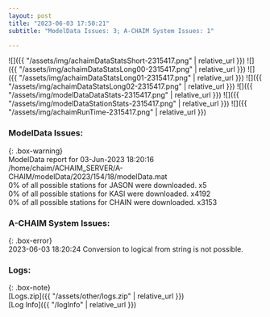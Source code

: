 ```yaml
---
layout: post
title: "2023-06-03 17:50:21"
subtitle: "ModelData Issues: 3; A-CHAIM System Issues: 1"

---
```


![]({{ "/assets/img/achaimDataStatsShort-2315417.png" | relative_url }})
![]({{ "/assets/img/achaimDataStatsLong00-2315417.png" | relative_url }})
![]({{ "/assets/img/achaimDataStatsLong01-2315417.png" | relative_url }})
![]({{ "/assets/img/achaimDataStatsLong02-2315417.png" | relative_url }})
![]({{ "/assets/img/modelDataDataStats-2315417.png" | relative_url }})
![]({{ "/assets/img/modelDataStationStats-2315417.png" | relative_url }})
![]({{ "/assets/img/achaimRunTime-2315417.png" | relative_url }})


### ModelData Issues:  
  
{: .box-warning}  
 ModelData report for 03-Jun-2023 18:20:16   
 /home/chaim/ACHAIM_SERVER/A-CHAIM/modelData/2023/154/18/modelData.mat   
 0% of all possible stations for JASON were downloaded. x5   
 0% of all possible stations for KASI were downloaded. x4192   
 0% of all possible stations for CHAIN were downloaded. x3153   
  
### A-CHAIM System Issues:  
  
{: .box-error}  
2023-06-03 18:20:24 Conversion to logical from string is not possible.  

### Logs:  
  
{: .box-note}  
[Logs.zip]({{ "/assets/other/logs.zip" | relative_url }})  
[Log Info]({{ "/logInfo" | relative_url }})  
